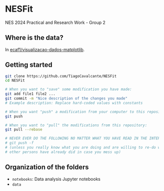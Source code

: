 # NESFit

NES 2024 Practical and Research Work - Group 2

## Where is the data?

In [ecaf1/visualizacao-dados-matplotlib](https://github.com/ecaf1/visualizacao-dados-matplotlib/).

## Getting started

```sh
git clone https://github.com/TiagoCavalcante/NESFit
cd NESFit

# When you want to "save" some modification you have made:
git add file1 file2 ...
git commit -m "Nice description of the changes you made"
# Example description: Replace hard-coded values with constants

# When you want "push" a modification from your computer to this repository:
git push

# When you want to "pull" the modifications from this repository:
git pull --rebase

# NEVER EVER DO THE FOLLOWING NO MATTER WHAT YOU HAVE READ IN THE INTERNET:
# git push -f
# (unless you really know what you are doing and are willing to re-do work
# other persons have already did in case you mess up)
```

## Organization of the folders

- `notebooks`: Data analysis Jupyter notebooks
- `data`
